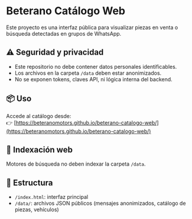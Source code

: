 # Beterano Catálogo Web

Este proyecto es una interfaz pública para visualizar piezas en venta o búsqueda detectadas en grupos de WhatsApp.

## ⚠️ Seguridad y privacidad

- Este repositorio no debe contener datos personales identificables.
- Los archivos en la carpeta `/data` deben estar anonimizados.
- No se exponen tokens, claves API, ni lógica interna del backend.

## 📦 Uso

Accede al catálogo desde:  
👉 [https://beteranomotors.github.io/beterano-catalogo-web/](https://beteranomotors.github.io/beterano-catalogo-web/)

## 🚫 Indexación web

Motores de búsqueda no deben indexar la carpeta `/data`.

## 📁 Estructura

- `/index.html`: interfaz principal
- `/data/`: archivos JSON públicos (mensajes anonimizados, catálogo de piezas, vehículos)
